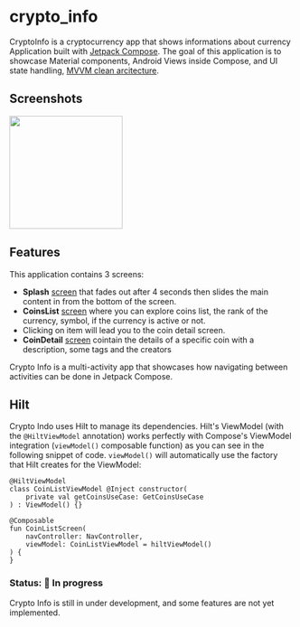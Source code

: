 # crypto_info

CryptoInfo is a cryptocurrency app that shows informations about currency
Application built with [Jetpack Compose](https://developer.android.com/jetpack/compose).
The goal of this application is to showcase Material components, Android Views
inside Compose, and UI state handling, [MVVM clean arcitecture](https://www.toptal.com/android/android-apps-mvvm-with-clean-architecture).

## Screenshots

<img src="screenshots/cryptoinfo.gif" width="200" />

## Features

This application contains 3 screens:
- __Splash__ [screen][splash] that fades out after 4 seconds then slides the main content in from
the bottom of the screen.
- __CoinsList__ [screen][coins_list] where you can explore coins list, the rank of the currency, symbol, if the currency is active or not.
 - Clicking on item will lead you to the coin detail screen.
- __CoinDetail__ [screen][coin_detail] cointain the details of a specific coin with a description, some tags and the creators 

Crypto Info is a multi-activity app that showcases how navigating between activities can be done in
Jetpack Compose.

## Hilt

Crypto Indo uses Hilt to manage its dependencies. Hilt's ViewModel (with the
`@HiltViewModel` annotation) works perfectly with Compose's ViewModel integration (`viewModel()`
composable function) as you can see in the following snippet of code. `viewModel()` will
automatically use the factory that Hilt creates for the ViewModel:

```
@HiltViewModel
class CoinListViewModel @Inject constructor(
    private val getCoinsUseCase: GetCoinsUseCase
) : ViewModel() {}

@Composable
fun CoinListScreen(
    navController: NavController,
    viewModel: CoinListViewModel = hiltViewModel()
) {
}
```

### Status: 🚧 In progress

Crypto Info is still in under development, and some features are not yet implemented.


[splash]: app/src/main/java/com/ldcoding/cryptocurrencyapp/presentation/SplashScreen.kt
[coins_list]: app/src/main/java/com/ldcoding/cryptocurrencyapp/presentation/coin_list/CoinListScreen.kt
[coin_detail]: app/src/main/java/com/ldcoding/cryptocurrencyapp/presentation/coin_detail/CoinDetailScreen.kt
